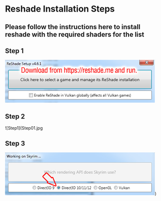 # Reshade Installation Steps

## Please follow the instructions here to install reshade with the required shaders for the list

## Step 1

![Step0](Step00.jpg)

## Step 2
![Step1](Step01.jpg

## Step 3
![Step2](Step02.jpg))